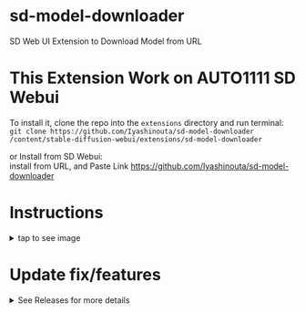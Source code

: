 # sd-model-downloader
SD Web UI Extension to Download Model from URL
  
# This Extension Work on AUTO1111 SD Webui

To install it, clone the repo into the `extensions` directory and run terminal:<br>
`git clone https://github.com/Iyashinouta/sd-model-downloader /content/stable-diffusion-webui/extensions/sd-model-downloader`

or Install from SD Webui:<br>
install from URL, and Paste Link https://github.com/Iyashinouta/sd-model-downloader

# Instructions

<details><summary>tap to see image</summary>
  
  ![preview](https://raw.githubusercontent.com/Iyashinouta/sd-model-downloader/main/images/instructions.png)
  
</details>

# Update fix/features

<details><summary>
  See Releases for more details
  </summary>

  - June 14, 2023<br>
    - bug fix = fix `NoneType` variables from <a href=https://github.com/Iyashinouta/sd-model-downloader/issues/8#issue-1751439968>YKefasu<br>
    - rollback features = Filename features finally back again<br>
  - May 30, 2023<br>
    - bug fix : path fix<br>
    - bug fix : downloading `card-no-preview.png` if not exist
  - May 28, 2023<br>
    - adding features : save to <a href=https://github.com/kohya-ss/sd-webui-additional-networks>AddNet Extension</a><br>
    - optimizing fix : more stable, though in latest version on webui<br>
  - May 26, 2023<br>
    - optimizing fix : fix performance when reading information<br>
  - May 22, 2023<br>
    - bug fix : getting error while downloading Huggingface<br>
  
  - May 21, 2023<br>
    - adding feature : show image preview model and save to thumbnail<br>
    - fix : re-organize ui<br>

  - May 12, 2023<br>
    - adding features : submit url/filename<br>
    - bug fix : path fix<br>
  
</details>
